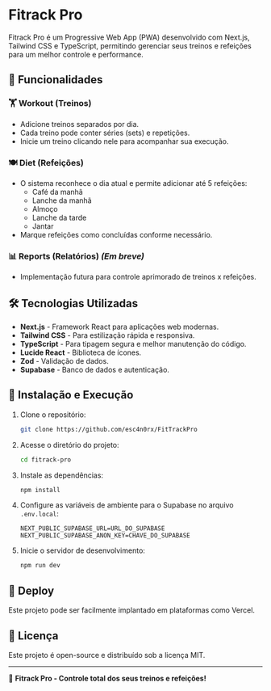 # Fitrack Pro

Fitrack Pro é um Progressive Web App (PWA) desenvolvido com Next.js, Tailwind CSS e TypeScript, permitindo gerenciar seus treinos e refeições para um melhor controle e performance.

## 🚀 Funcionalidades

### 🏋️ Workout (Treinos)
- Adicione treinos separados por dia.
- Cada treino pode conter séries (sets) e repetições.
- Inicie um treino clicando nele para acompanhar sua execução.

### 🍽️ Diet (Refeições)
- O sistema reconhece o dia atual e permite adicionar até 5 refeições:
  - Café da manhã
  - Lanche da manhã
  - Almoço
  - Lanche da tarde
  - Jantar
- Marque refeições como concluídas conforme necessário.

### 📊 Reports (Relatórios) *(Em breve)*
- Implementação futura para controle aprimorado de treinos x refeições.

## 🛠️ Tecnologias Utilizadas
- **Next.js** - Framework React para aplicações web modernas.
- **Tailwind CSS** - Para estilização rápida e responsiva.
- **TypeScript** - Para tipagem segura e melhor manutenção do código.
- **Lucide React** - Biblioteca de ícones.
- **Zod** - Validação de dados.
- **Supabase** - Banco de dados e autenticação.

## 📌 Instalação e Execução
1. Clone o repositório:
   ```sh
   git clone https://github.com/esc4n0rx/FitTrackPro
   ```
2. Acesse o diretório do projeto:
   ```sh
   cd fitrack-pro
   ```
3. Instale as dependências:
   ```sh
   npm install
   ```
4. Configure as variáveis de ambiente para o Supabase no arquivo `.env.local`:
   ```env
   NEXT_PUBLIC_SUPABASE_URL=URL_DO_SUPABASE
   NEXT_PUBLIC_SUPABASE_ANON_KEY=CHAVE_DO_SUPABASE
   ```
5. Inicie o servidor de desenvolvimento:
   ```sh
   npm run dev
   ```

## 📌 Deploy
Este projeto pode ser facilmente implantado em plataformas como Vercel.

## 📜 Licença
Este projeto é open-source e distribuído sob a licença MIT.

---
💪 **Fitrack Pro - Controle total dos seus treinos e refeições!**
